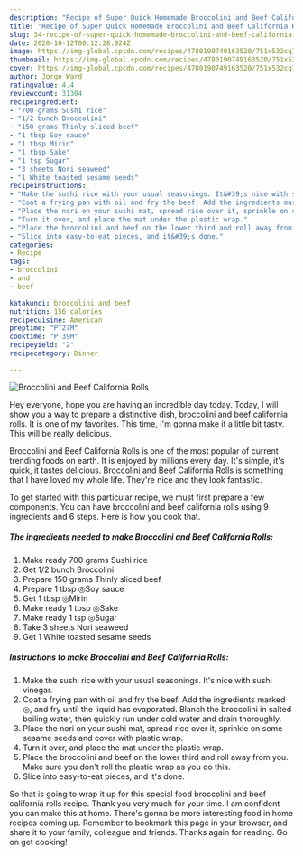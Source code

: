 ```yaml
---
description: "Recipe of Super Quick Homemade Broccolini and Beef California Rolls"
title: "Recipe of Super Quick Homemade Broccolini and Beef California Rolls"
slug: 34-recipe-of-super-quick-homemade-broccolini-and-beef-california-rolls
date: 2020-10-12T00:12:28.924Z
image: https://img-global.cpcdn.com/recipes/4780190749163520/751x532cq70/broccolini-and-beef-california-rolls-recipe-main-photo.jpg
thumbnail: https://img-global.cpcdn.com/recipes/4780190749163520/751x532cq70/broccolini-and-beef-california-rolls-recipe-main-photo.jpg
cover: https://img-global.cpcdn.com/recipes/4780190749163520/751x532cq70/broccolini-and-beef-california-rolls-recipe-main-photo.jpg
author: Jorge Ward
ratingvalue: 4.4
reviewcount: 31304
recipeingredient:
- "700 grams Sushi rice"
- "1/2 bunch Broccolini"
- "150 grams Thinly sliced beef"
- "1 tbsp Soy sauce"
- "1 tbsp Mirin"
- "1 tbsp Sake"
- "1 tsp Sugar"
- "3 sheets Nori seaweed"
- "1 White toasted sesame seeds"
recipeinstructions:
- "Make the sushi rice with your usual seasonings. It&#39;s nice with sushi vinegar."
- "Coat a frying pan with oil and fry the beef. Add the ingredients marked ◎, and fry until the liquid has evaporated. Blanch the broccolini in salted boiling water, then quickly run under cold water and drain thoroughly."
- "Place the nori on your sushi mat, spread rice over it, sprinkle on some sesame seeds and cover with plastic wrap."
- "Turn it over, and place the mat under the plastic wrap."
- "Place the broccolini and beef on the lower third and roll away from you. Make sure you don&#39;t roll the plastic wrap as you do this."
- "Slice into easy-to-eat pieces, and it&#39;s done."
categories:
- Recipe
tags:
- broccolini
- and
- beef

katakunci: broccolini and beef 
nutrition: 156 calories
recipecuisine: American
preptime: "PT27M"
cooktime: "PT39M"
recipeyield: "2"
recipecategory: Dinner

---
```



![Broccolini and Beef California Rolls](https://img-global.cpcdn.com/recipes/4780190749163520/751x532cq70/broccolini-and-beef-california-rolls-recipe-main-photo.jpg)

Hey everyone, hope you are having an incredible day today. Today, I will show you a way to prepare a distinctive dish, broccolini and beef california rolls. It is one of my favorites. This time, I'm gonna make it a little bit tasty. This will be really delicious.



Broccolini and Beef California Rolls is one of the most popular of current trending foods on earth. It is enjoyed by millions every day. It's simple, it's quick, it tastes delicious. Broccolini and Beef California Rolls is something that I have loved my whole life. They're nice and they look fantastic.


To get started with this particular recipe, we must first prepare a few components. You can have broccolini and beef california rolls using 9 ingredients and 6 steps. Here is how you cook that.

<!--inarticleads1-->

##### The ingredients needed to make Broccolini and Beef California Rolls:

1. Make ready 700 grams Sushi rice
1. Get 1/2 bunch Broccolini
1. Prepare 150 grams Thinly sliced beef
1. Prepare 1 tbsp ◎Soy sauce
1. Get 1 tbsp ◎Mirin
1. Make ready 1 tbsp ◎Sake
1. Make ready 1 tsp ◎Sugar
1. Take 3 sheets Nori seaweed
1. Get 1 White toasted sesame seeds




<!--inarticleads2-->

##### Instructions to make Broccolini and Beef California Rolls:

1. Make the sushi rice with your usual seasonings. It&#39;s nice with sushi vinegar.
1. Coat a frying pan with oil and fry the beef. Add the ingredients marked ◎, and fry until the liquid has evaporated. Blanch the broccolini in salted boiling water, then quickly run under cold water and drain thoroughly.
1. Place the nori on your sushi mat, spread rice over it, sprinkle on some sesame seeds and cover with plastic wrap.
1. Turn it over, and place the mat under the plastic wrap.
1. Place the broccolini and beef on the lower third and roll away from you. Make sure you don&#39;t roll the plastic wrap as you do this.
1. Slice into easy-to-eat pieces, and it&#39;s done.




So that is going to wrap it up for this special food broccolini and beef california rolls recipe. Thank you very much for your time. I am confident you can make this at home. There's gonna be more interesting food in home recipes coming up. Remember to bookmark this page in your browser, and share it to your family, colleague and friends. Thanks again for reading. Go on get cooking!
